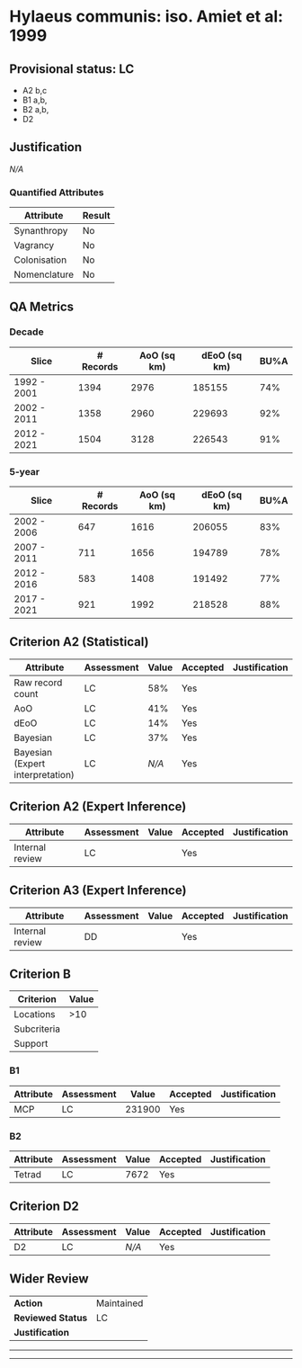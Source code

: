 # Hylaeus communis: iso. Amiet et al: 1999
## Provisional status: LC
- A2 b,c
- B1 a,b, 
- B2 a,b, 
- D2

## Justification
*N/A*
### Quantified Attributes
|Attribute|Result|
|---|---|
|Synanthropy|No|
|Vagrancy|No|
|Colonisation|No|
|Nomenclature|No|
## QA Metrics
### Decade
| Slice | # Records | AoO (sq km) | dEoO (sq km) |BU%A |
|---|---|---|---|---|
|1992 - 2001|1394|2976|185155|74%|
|2002 - 2011|1358|2960|229693|92%|
|2012 - 2021|1504|3128|226543|91%|
### 5-year
| Slice | # Records | AoO (sq km) | dEoO (sq km) |BU%A |
|---|---|---|---|---|
|2002 - 2006|647|1616|206055|83%|
|2007 - 2011|711|1656|194789|78%|
|2012 - 2016|583|1408|191492|77%|
|2017 - 2021|921|1992|218528|88%|
## Criterion A2 (Statistical)
|Attribute|Assessment|Value|Accepted|Justification
|---|---|---|---|---|
|Raw record count|LC|58%|Yes||
|AoO|LC|41%|Yes||
|dEoO|LC|14%|Yes||
|Bayesian|LC|37%|Yes||
|Bayesian (Expert interpretation)|LC|*N/A*|Yes||
## Criterion A2 (Expert Inference)
|Attribute|Assessment|Value|Accepted|Justification
|---|---|---|---|---|
|Internal review|LC||Yes||
## Criterion A3 (Expert Inference)
|Attribute|Assessment|Value|Accepted|Justification
|---|---|---|---|---|
|Internal review|DD||Yes||
## Criterion B
|Criterion| Value|
|---|---|
|Locations|>10|
|Subcriteria||
|Support||
### B1
|Attribute|Assessment|Value|Accepted|Justification
|---|---|---|---|---|
|MCP|LC|231900|Yes||
### B2
|Attribute|Assessment|Value|Accepted|Justification
|---|---|---|---|---|
|Tetrad|LC|7672|Yes||
## Criterion D2
|Attribute|Assessment|Value|Accepted|Justification
|---|---|---|---|---|
|D2|LC|*N/A*|Yes||
## Wider Review
|  |  |
|---|---|
|**Action**|Maintained|
|**Reviewed Status**|LC|
|**Justification**||
---
 ---
 <br><br>
 
